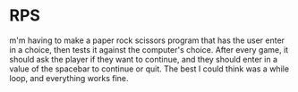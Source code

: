 RPS
===

m'm having to make a paper rock scissors program that has the user enter in a choice, then tests it against the computer's choice. After every game, it should ask the player if they want to continue, and they should enter in a value of the spacebar to continue or quit. The best I could think was a while loop, and everything works fine.
